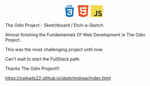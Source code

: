 <div align="center">
  <img src="https://github.com/devicons/devicon/blob/master/icons/css3/css3-plain-wordmark.svg"  title="CSS3" alt="CSS" width="40" height="40"/>
  <img src="https://github.com/devicons/devicon/blob/master/icons/html5/html5-original.svg" title="HTML5" alt="HTML" width="40" height="40"/>
  <img src="https://github.com/devicons/devicon/blob/master/icons/javascript/javascript-original.svg" title="JavaScript" alt="JavaScript" width="40" height="40"/>
</div>

The Odin Project - Sketchboard / Etch-a-Sketch

Almost finishing the Fundamentals Of Web Development in The Odin Project. 

This was the most challenging project until now.

Can't wait to start the FullStack path.


Thanks The Odin Project!!!

https://cwbads22.github.io/sketchndraw/index.html
